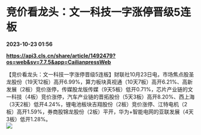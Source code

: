 # 竞价看龙头：文一科技一字涨停晋级5连板

**2023-10-23 01:56**

**https://api3.cls.cn/share/article/1492479?os=web&sv=7.7.5&app=CailianpressWeb**

【竞价看龙头：文一科技一字涨停晋级5连板】财联社10月23日电，市场焦点股圣龙股份（19天12板）高开6.99%，算力板块真视通（10天7板）高开6.21%、高新发展（2板）竞价涨停，传媒股龙版传媒（9天5板）低开0.71%，芯片产业链的文一科技（4板）竞价涨停，汽车产业链的晋拓股份（5天3板）高开8.20%、西上海（3天2板）低开4.24%，锂电池板块吉翔股份（2板）竞价涨停、江特电机（2板）高开1.59%，券商股锦龙股份（2板）平开，华为+智能电网的亚联发展（4天3板）低开1.28%。  
![](https://img.cls.cn/images/20231023/LPG8dmOX3T.png)